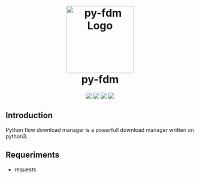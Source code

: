 <h1 align="center">
  <br>
  <a href="https://github.com/BeastSec/py-fdm"><img src="https://icon-library.com/images/download-icon-gif/download-icon-gif-11.jpg" alt="py-fdm Logo" border="0" width="180"></a>
  <br>
  py-fdm
  <br>
</h1>

<p align="center">
  <img src="https://img.shields.io/badge/Release-v0.1-Red.svg">
  <img src="https://img.shields.io/badge/License-AGPL%203.0-brightyellow.svg">
  <img src="https://img.shields.io/badge/Platform-All-yellow.svg">
  <img src="https://img.shields.io/badge/Python-3.x-yellow.svg">
</p>

## Introduction

Python flow download manager is a powerfull download manager written on python3.

## Requeriments

- requests